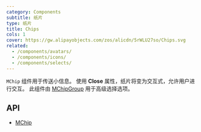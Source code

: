```yaml
---
category: Components
subtitle: 纸片
type: 纸片
title: Chips
cols: 1
cover: https://gw.alipayobjects.com/zos/alicdn/5rWLU27so/Chips.svg
related:
  - /components/avatars/
  - /components/icons/
  - /components/selects/
---
```


`MChip` 组件用于传送小信息。 使用 **Close** 属性，纸片将变为交互式，允许用户进行交互。 此组件由 [MChipGroup](/components/chipgroup) 用于高级选择选项。

## API

- [MChip](/docs/api/MChip)